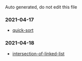 Auto generated, do not edit this file 

### 2021-04-17
- [quick-sort](https://github.com/SmartKeyerror/Snorlax/blob/master/daily-attendance/algorithm/2021-04-17-quick-sort.cpp)

### 2021-04-18
- [intersection-of-linked-list](https://github.com/SmartKeyerror/Snorlax/blob/master/daily-attendance/algorithm/2021-04-18-intersection-of-linked-list.cpp)

